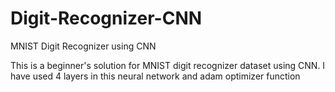 # Digit-Recognizer-CNN
MNIST Digit Recognizer using CNN

This is a beginner's solution for MNIST digit recognizer dataset using CNN.
I have used 4 layers in this neural network and adam optimizer function
